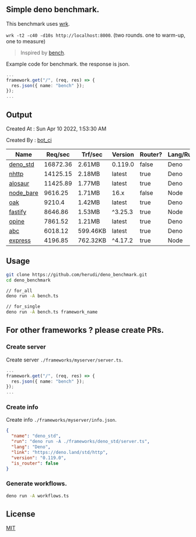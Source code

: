## Simple deno benchmark.
This benchmark uses [wrk](https://github.com/wg/wrk).

`wrk -t2 -c40 -d10s http://localhost:8000`. (two rounds. one to warm-up, one to measure)

> Inspired by [bench](https://github.com/denosaurs/bench).

Example code for benchmark. the response is json.
```ts
...
framework.get("/", (req, res) => {
  res.json({ name: "bench" });
});
...
```

## Output
Created At : Sun Apr 10 2022, 1:53:30 AM

Created By : [bot_ci](https://github.com/herudi/deno_benchmarks/commits?author=github-actions%5Bbot%5D)

|Name|Req/sec|Trf/sec|Version|Router?|Lang/Runtime|
|----|----|----|----|----|----|
|[deno_std](https://deno.land/std/http)|16872.36|2.61MB|0.119.0|false|Deno|
|[nhttp](https://github.com/nhttp/nhttp)|14125.15|2.18MB|latest|true|Deno|
|[alosaur](https://github.com/alosaur/alosaur)|11425.89|1.77MB|latest|true|Deno|
|[node_bare](https://nodejs.org)|9616.25|1.71MB|16.x|false|Node|
|[oak](https://github.com/oakserver/oak)|9210.4|1.42MB|latest|true|Deno|
|[fastify](https://github.com/fastify/fastify)|8646.86|1.53MB|^3.25.3|true|Node|
|[opine](https://github.com/cmorten/opine)|7861.52|1.21MB|latest|true|Deno|
|[abc](https://deno.land/x/abc)|6018.12|599.46KB|latest|true|Deno|
|[express](https://github.com/expressjs/express)|4196.85|762.32KB|^4.17.2|true|Node|


## Usage
```bash
git clone https://github.com/herudi/deno_benchmark.git
cd deno_benchmark

// for_all
deno run -A bench.ts

// for_single
deno run -A bench.ts framework_name
```
## For other frameworks ? please create PRs.
### Create server
Create server `./frameworks/myserver/server.ts`.
```ts
...
framework.get("/", (req, res) => {
  res.json({ name: "bench" });
});
...
```
### Create info
Create info `./frameworks/myserver/info.json`.
```json
{
  "name": "deno_std",
  "run": "deno run -A ./frameworks/deno_std/server.ts",
  "lang": "Deno",
  "link": "https://deno.land/std/http",
  "version": "0.119.0",
  "is_router": false
}
```
### Generate workflows.
```bash
deno run -A workflows.ts
```
## License

[MIT](LICENSE)

